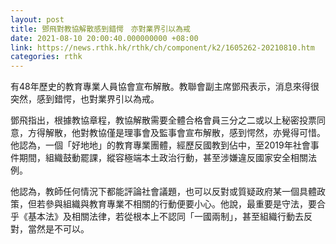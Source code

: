 ```yaml
---
layout: post
title: 鄧飛對教協解散感到錯愕　亦對業界引以為戒
date: 2021-08-10 20:00:40.000000000 +08:00
link: https://news.rthk.hk/rthk/ch/component/k2/1605262-20210810.htm
categories: rthk
---
```


有48年歷史的教育專業人員協會宣布解散。教聯會副主席鄧飛表示，消息來得很突然，感到錯愕，也對業界引以為戒。

鄧飛指出，根據教協章程，教協解散需要全體合格會員三分之二或以上秘密投票同意，方得解散，他對教協僅是理事會及監事會宣布解散，感到愕然，亦覺得可惜。他認為，一個「好地地」的教育專業團體，經歷反國教到佔中，至2019年社會事件期間，組織鼓動罷課，縱容極端本土政治行動，甚至涉嫌違反國家安全相關法例。

他認為，教師任何情況下都能評論社會議題，也可以反對或質疑政府某一個具體政策，但若參與組織與教育專業不相關的行動便要小心。他說，最重要是守法，要合乎《基本法》及相關法律，若從根本上不認同「一國兩制」，甚至組織行動去反對，當然是不可以。
